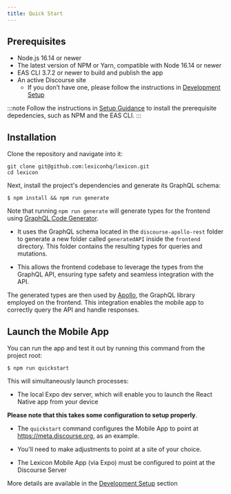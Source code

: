 ```yaml
---
title: Quick Start
---
```


## Prerequisites

- Node.js 16.14 or newer
- The latest version of NPM or Yarn, compatible with Node 16.14 or newer
- EAS CLI 3.7.2 or newer to build and publish the app
- An active Discourse site
  - If you don’t have one, please follow the instructions in [Development Setup](setup#discourse-host)

:::note
Follow the instructions in [Setup Guidance](tutorial/setup) to install the prerequisite depedencies, such as NPM and the EAS CLI.
:::

## Installation

Clone the repository and navigate into it:

```
git clone git@github.com:lexiconhq/lexicon.git
cd lexicon
```

Next, install the project's dependencies and generate its GraphQL schema:

```
$ npm install && npm run generate
```

Note that running `npm run generate` will generate types for the frontend using [GraphQL Code Generator](https://the-guild.dev/graphql/codegen).

- It uses the GraphQL schema located in the `discourse-apollo-rest` folder to generate a new folder called `generatedAPI` inside the `frontend` directory. This folder contains the resulting types for queries and mutations.

- This allows the frontend codebase to leverage the types from the GraphQL API, ensuring type safety and seamless integration with the API.

The generated types are then used by [Apollo](https://github.com/apollographql/apollo-tooling), the GraphQL library employed on the frontend. This integration enables the mobile app to correctly query the API and handle responses.

## Launch the Mobile App

You can run the app and test it out by running this command from the project root:

```
$ npm run quickstart
```

This will simultaneously launch processes:

- The local Expo dev server, which will enable you to launch the React Native app from your device

**Please note that this takes some configuration to setup properly**.

- The `quickstart` command configures the Mobile App to point at https://meta.discourse.org, as an example.

- You'll need to make adjustments to point at a site of your choice.

- The Lexicon Mobile App (via Expo) must be configured to point at the Discourse Server

More details are available in the [Development Setup](setup) section
